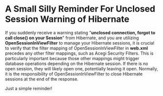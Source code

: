 # A Small Silly Reminder For Unclosed Session Warning of Hibernate
If you suddenly receive a warning stating "**unclosed connection, forgot to call close() on your Session**" from Hibernate, 
and you are utilizing **OpenSessionInViewFilter** to manage your Hibernate sessions, it is crucial to verify that the filter 
mapping of OpenSessionInViewFilter in **web.xml** precedes any other filter mappings, such as Acegi Security Filters. 
This is particularly important because those other mappings might trigger database operations depending on the Hibernate 
session. If there is no open session, they will likely open one, potentially leaving it open. Normally, it is the 
responsibility of OpenSessionInViewFilter to close Hibernate sessions at the end of the response. 

Just a simple reminder!
